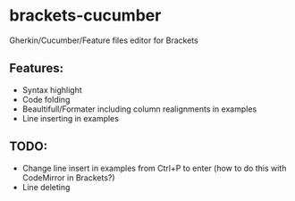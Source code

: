 # brackets-cucumber
Gherkin/Cucumber/Feature files editor for Brackets

## Features:
* Syntax highlight
* Code folding
* Beaultifull/Formater including column realignments in examples
* Line inserting in examples


## TODO:
* Change line insert in examples from Ctrl+P to enter (how to do this with CodeMirror in Brackets?)
* Line deleting
